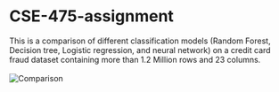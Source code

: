 # CSE-475-assignment
 This is a comparison of different classification models (Random Forest, Decision tree, Logistic regression, and neural network) on a credit card fraud dataset containing more than 1.2 Million rows and 23 columns.
<br>
<br>
![Comparison](http://url/to/comparisonResult.png)